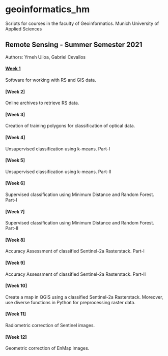 # geoinformatics_hm
Scripts for courses in the faculty of Geoinformatics. Munich University of Applied Sciences

## Remote Sensing - Summer Semester 2021
Authors: Yrneh Ulloa, Gabriel Cevallos

#### [Week 1](https://mybinder.org/v2/gh/yzut-ydv/geoinformatics_hm/HEAD?filepath=jupyter_notebooks%2Fpractice1_fe1.ipynb)
Software for working with RS and GIS data. 

#### [Week 2]
Online archives to retrieve RS data.

#### [Week 3]
Creation of training polygons for classification of optical data.

#### [Week 4]
Unsupervised classification using k-means. Part-I

#### [Week 5]
Unsupervised classification using k-means. Part-II

#### [Week 6]
Supervised classification using Minimum Distance and Random Forest. Part-I

#### [Week 7]
Supervised classification using Minimum Distance and Random Forest. Part-II

#### [Week 8]
Accuracy Assessment of classified Sentinel-2a Rasterstack. Part-I

#### [Week 9]
Accuracy Assessment of classified Sentinel-2a Rasterstack. Part-II

#### [Week 10]
Create a map in QGIS using a classified Sentinel-2a Rasterstack. Moreover, use diverse functions in Python for preprocessing raster data.

#### [Week 11]
Radiometric correction of Sentinel images. 

#### [Week 12]
Geometric correction of EnMap images. 
